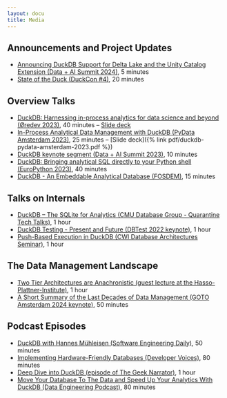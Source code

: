 ```yaml
---
layout: docu
title: Media
---
```


## Announcements and Project Updates

* [Announcing DuckDB Support for Delta Lake and the Unity Catalog Extension (Data + AI Summit 2024)](https://www.youtube.com/watch?v=wuP6iEYH11E), 5 minutes
* [State of the Duck (DuckCon #4)](https://www.youtube.com/watch?v=cyZfpXxXojEl), 20 minutes

## Overview Talks

* [DuckDB: Harnessing in-process analytics for data science and beyond (Øredev 2023)](https://www.youtube.com/watch?v=6teFN7cwx30), 40 minutes – [Slide deck](https://blobs.duckdb.org/slides/oredev-duckdb-231109.pdf)
* [In-Process Analytical Data Management with DuckDB (PyData Amsterdam 2023)](https://www.youtube.com/watch?v=5ddoZR6PYNU), 25 minutes – [Slide deck]({% link pdf/duckdb-pydata-amsterdam-2023.pdf %})
* [DuckDB keynote segment (Data + AI Summit 2023)](https://www.youtube.com/watch?v=AKix55rQEUU), 10 minutes
* [DuckDB: Bringing analytical SQL directly to your Python shell (EuroPython 2023)](https://www.youtube.com/watch?v=egN4TwVyJss), 40 minutes
* [DuckDB - An Embeddable Analytical Database (FOSDEM)](https://www.youtube.com/watch?v=nPDomZQ8jI4), 15 minutes

## Talks on Internals

* [DuckDB – The SQLite for Analytics (CMU Database Group - Quarantine Tech Talks)](https://www.youtube.com/watch?v=PFUZlNQIndo), 1 hour
* [DuckDB Testing - Present and Future (DBTest 2022 keynote)](https://www.youtube.com/watch?v=BgC79Zt2fPs), 1 hour
* [Push-Based Execution in DuckDB (CWI Database Architectures Seminar)](https://www.youtube.com/watch?v=MA0OsvYFGrc), 1 hour

## The Data Management Landscape

* [Two Tier Architectures are Anachronistic (guest lecture at the Hasso-Plattner-Institute)](https://www.tele-task.de/lecture/video/10304/), 1 hour
* [A Short Summary of the Last Decades of Data Management (GOTO Amsterdam 2024 keynote)](https://www.youtube.com/watch?v=-wCzn9gKoUk), 50 minutes

## Podcast Episodes

* [DuckDB with Hannes Mühleisen (Software Engineering Daily)](https://softwareengineeringdaily.com/2024/08/08/duckdb-with-hannes-muhleisen/), 50 minutes
* [Implementing Hardware-Friendly Databases (Developer Voices)](https://www.youtube.com/watch?v=pZV9FvdKmLc), 80 minutes
* [Deep Dive into DuckDB (episode of The Geek Narrator)](https://www.youtube.com/watch?v=f9QlkXW4H9A), 1 hour
* [Move Your Database To The Data and Speed Up Your Analytics With DuckDB (Data Engineering Podcast)](https://www.dataengineeringpodcast.com/duckdb-in-process-olap-database-episode-270/), 80 minutes
